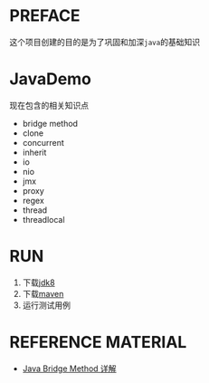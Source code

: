 # PREFACE
这个项目创建的目的是为了巩固和加深`java`的基础知识

# JavaDemo
现在包含的相关知识点
- bridge method
- clone
- concurrent
- inherit
- io
- nio
- jmx
- proxy
- regex
- thread
- threadlocal

# RUN
1. 下载[jdk8](http://www.oracle.com/technetwork/java/javase/downloads/jdk8-downloads-2133151.html)
2. 下载[maven](https://maven.apache.org/download.cgi)
3. 运行测试用例

# REFERENCE MATERIAL
- [Java Bridge Method 详解](http://www.jianshu.com/p/250030ea9b28)

